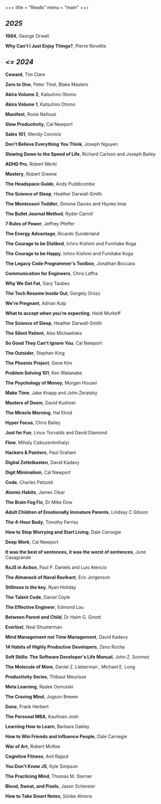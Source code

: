 +++
title = "Reads"
menu = "main"
+++

## _2025_

__1984__, George Orwell

__Why Can't I Just Enjoy Things?__, Pierre Novellie

## _<= 2024_

__Coward__, Tim Clare

__Zero to One__, Peter Thiel, Blake Masters

__Akira Volume 2__, Katsuhiro Otomo

__Akira Volume 1__, Katsuhiro Otomo

__Manifest__, Roxie Nafousi

__Slow Productivity__, Cal Newport

__Sales 101__, Wendy Connick 

__Don't Believe Everything You Think__, Joseph Nguyen 

__Slowing Down to the Speed of Life__, Richard Carlson and Joseph Bailey 

__ADHD Pro__, Robert Merki

__Mastery__, Robert Greene 

__The Headspace Guide__, Andy Puddicombe

__The Science of Sleep__, Heather Darwall-Smith 

__The Montessori Toddler__, Simone Davies and Hiyoko Imai

__The Bullet Journal Method__, Ryder Carroll

__7 Rules of Power__, Jeffrey Pfeffer

__The Energy Advantage__, Ricardo Sunderland

__The Courage to be Disliked__, Ichiro Kishimi and Fumitake Koga

__The Courage to be Happy__, Ichiro Kishimi and Fumitake Koga

__The Legacy Code Programmer's Toolbox__, Jonathan Boccara

__Communication for Engineers__, Chris Laffra

__Why We Get Fat__, Gary Taubes

__The Tech Resume Inside Out__, Gergely Orosz

__We're Pregnant__, Adrian Kulp

__What to accept when you're expecting__, Heidi Murkoff

__The Science of Sleep__, Heather Darwall-Smith

__The Silent Patient__, Alex Michaelides

__So Good They Can't Ignore You__, Cal Newport

__The Outsider__, Stephen King

__The Phoenix Project__, Gene Kim

__Problem Solving 101__, Ken Watanabe

__The Psychology of Money__, Morgan Housel

__Make Time__, Jake Knapp and John Zeratsky

__Masters of Doom__, David Kushner

__The Miracle Morning__, Hal Elrod

__Hyper Focus__, Chris Bailey

__Just for Fun__, Linux Torvalds and David Diamond

__Flow__, Mihaly Csikszentmihalyi

__Hackers & Painters__, Paul Graham

__Digital Zettelkasten__, David Kadavy

__Digit Minimalism__, Cal Newport

__Code__, Charles Petzold

__Atomic Habits__, James Clear

__The Brain Fog Fix__, Dr Mike Dow

__Adult Children of Emotionally Immature Parents__, Lindsay C Gibson

__The 4-Hour Body__, Timothy Ferriss

__How to Stop Worrying and Start Living__, Dale Carnegie

__Deep Work__, Cal Newport

__It was the best of sentences, it was the worst of sentences__, June Casagrande

__RxJS in Action__, Paul P. Daniels and Luis Atencio

__The Almanack of Naval Ravikant__, Eric Jorgenson

__Stillness is the key__, Ryan Holiday

__The Talent Code__, Daniel Coyle

__The Effective Engineer__, Edmond Lau

__Between Parent and Child__, Dr Haim G. Ginott

__Everlost__, Neal Shusterman

__Mind Management not Time Management__, David Kadavy

__14 Habits of Highly Productive Developers__, Zeno Rocha

__Soft Skills: The Software Developer's Life Manual__, John Z. Sonmez

__The Molecule of More__, Daniel Z. Lieberman , Michael E. Long

__Productivity Series__, Thibaut Meurisse

__Meta Learning__, Radek Osmulski

__The Craving Mind__, Jugson Brewer

__Dune__, Frank Herbert

__The Personal MBA__, Kaufman Josh

__Learning How to Learn__, Barbara Oakley

__How to Win Friends and Influence People__, Dale Carnegie

__War of Art__, Robert McKee

__Cognitive Fitness__, Anil  Rajput

__You Don't Know JS__, Kyle Simpson

__The Practicing Mind__, Thomas M. Sterner

__Blood, Sweat, and Pixels__, Jason Schereier

__How to Take Smart Notes__, Sönke Ahrens
